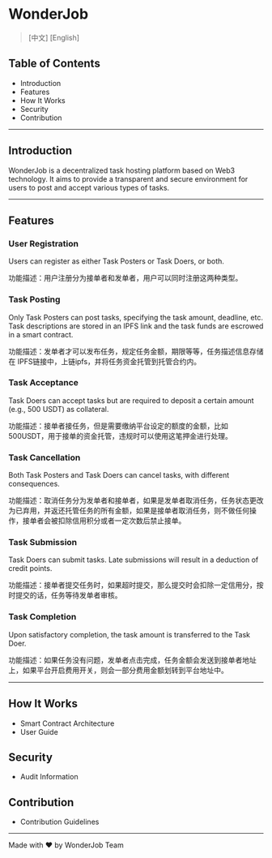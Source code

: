 # WonderJob

> [中文] [English]

## Table of Contents

- Introduction
- Features
- How It Works
- Security
- Contribution

---

## Introduction

WonderJob is a decentralized task hosting platform based on Web3 technology. It aims to provide a transparent and secure environment for users to post and accept various types of tasks.

---

## Features

### User Registration

Users can register as either Task Posters or Task Doers, or both.

功能描述：用户注册分为接单者和发单者，用户可以同时注册这两种类型。

### Task Posting

Only Task Posters can post tasks, specifying the task amount, deadline, etc. Task descriptions are stored in an IPFS link and the task funds are escrowed in a smart contract.

功能描述：发单者才可以发布任务，规定任务金额，期限等等，任务描述信息存储在 IPFS链接中，上链ipfs，并将任务资金托管到托管合约内。

### Task Acceptance

Task Doers can accept tasks but are required to deposit a certain amount (e.g., 500 USDT) as collateral.

功能描述：接单者接任务，但是需要缴纳平台设定的额度的金额，比如500USDT，用于接单的资金托管，违规时可以使用这笔押金进行处理。

### Task Cancellation

Both Task Posters and Task Doers can cancel tasks, with different consequences.

功能描述：取消任务分为发单者和接单者，如果是发单者取消任务，任务状态更改为已弃用，并返还托管任务的所有金额，如果是接单者取消任务，则不做任何操作，接单者会被扣除信用积分或者一定次数后禁止接单。

### Task Submission

Task Doers can submit tasks. Late submissions will result in a deduction of credit points.

功能描述：接单者提交任务时，如果超时提交，那么提交时会扣除一定信用分，按时提交的话，任务等待发单者审核。

### Task Completion

Upon satisfactory completion, the task amount is transferred to the Task Doer.

功能描述：如果任务没有问题，发单者点击完成，任务金额会发送到接单者地址上，如果平台开启费用开关，则会一部分费用金额划转到平台地址中。

---

## How It Works

- Smart Contract Architecture
- User Guide

## Security

- Audit Information

## Contribution

- Contribution Guidelines

---

Made with ❤️ by WonderJob Team
